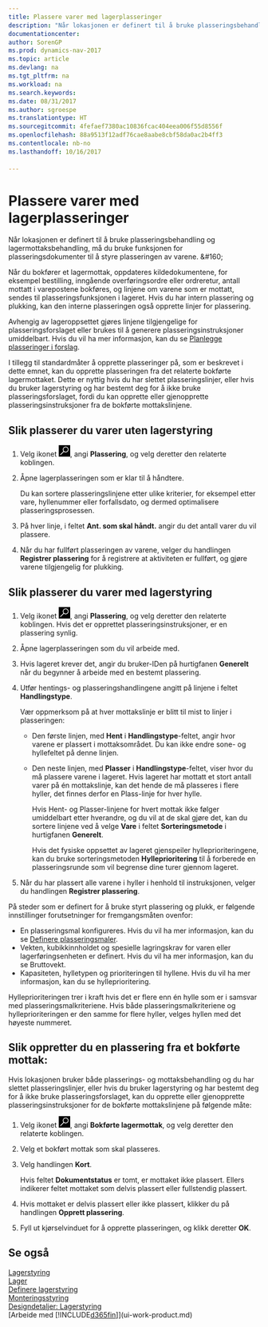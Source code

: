 ```yaml
---
title: Plassere varer med lagerplasseringer
description: "Når lokasjonen er definert til å bruke plasseringsbehandling og lagermottaksbehandling, må du bruke funksjonen for plasseringsdokumenter til å styre plasseringen av varene. &amp;#160;"
documentationcenter: 
author: SorenGP
ms.prod: dynamics-nav-2017
ms.topic: article
ms.devlang: na
ms.tgt_pltfrm: na
ms.workload: na
ms.search.keywords: 
ms.date: 08/31/2017
ms.author: sgroespe
ms.translationtype: HT
ms.sourcegitcommit: 4fefaef7380ac10836fcac404eea006f55d8556f
ms.openlocfilehash: 88a9513f12adf76cae8aabe8cbf58da0ac2b4ff3
ms.contentlocale: nb-no
ms.lasthandoff: 10/16/2017

---
```

# <a name="how-to-put-items-away-with-warehouse-put-aways"></a>Plassere varer med lagerplasseringer
Når lokasjonen er definert til å bruke plasseringsbehandling og lagermottaksbehandling, må du bruke funksjonen for plasseringsdokumenter til å styre plasseringen av varene. &amp;#160;  

Når du bokfører et lagermottak, oppdateres kildedokumentene, for eksempel bestilling, inngående overføringsordre eller ordreretur, antall mottatt i varepostene bokføres, og linjene om varene som er mottatt, sendes til plasseringsfunksjonen i lageret. Hvis du har intern plassering og plukking, kan den interne plasseringen også opprette linjer for plassering.  

Avhengig av lageroppsettet gjøres linjene tilgjengelige for plasseringsforslaget eller brukes til å generere plasseringsinstruksjoner umiddelbart. Hvis du vil ha mer informasjon, kan du se [Planlegge plasseringer i forslag](warehouse-how-to-plan-put-aways-in-worksheets.md).  

I tillegg til standardmåter å opprette plasseringer på, som er beskrevet i dette emnet, kan du opprette plasseringen fra det relaterte bokførte lagermottaket. Dette er nyttig hvis du har slettet plasseringslinjer, eller hvis du bruker lagerstyring og har bestemt deg for å ikke bruke plasseringsforslaget, fordi du kan opprette eller gjenopprette plasseringsinstruksjoner fra de bokførte mottakslinjene.  

## <a name="to-put-items-away-without-directed-put-away-and-pick"></a>Slik plasserer du varer uten lagerstyring  
1.  Velg ikonet ![Søk etter side eller rapport](media/ui-search/search_small.png "Søk etter side eller rapport"), angi **Plassering**, og velg deretter den relaterte koblingen.  
2.  Åpne lagerplasseringen som er klar til å håndtere.  

    Du kan sortere plasseringslinjene etter ulike kriterier, for eksempel etter vare, hyllenummer eller forfallsdato, og dermed optimalisere plasseringsprosessen.  
3.  På hver linje, i feltet **Ant. som skal håndt.** angir du det antall varer du vil plassere.  
4.  Når du har fullført plasseringen av varene, velger du handlingen **Registrer plassering** for å registrere at aktiviteten er fullført, og gjøre varene tilgjengelig for plukking.  

## <a name="to-put-items-away-with-directed-put-away-and-pick"></a>Slik plasserer du varer med lagerstyring  
1.  Velg ikonet ![Søk etter side eller rapport](media/ui-search/search_small.png "Søk etter side eller rapport"), angi **Plassering**, og velg deretter den relaterte koblingen.
    Hvis det er opprettet plasseringsinstruksjoner, er en plassering synlig.  
2.  Åpne lagerplasseringen som du vil arbeide med.  
3.  Hvis lageret krever det, angir du bruker-IDen på hurtigfanen **Generelt** når du begynner å arbeide med en bestemt plassering.  
4.  Utfør hentings- og plasseringshandlingene angitt på linjene i feltet **Handlingstype**.  

    Vær oppmerksom på at hver mottakslinje er blitt til mist to linjer i plasseringen:  

    -   Den første linjen, med **Hent** i **Handlingstype**-feltet, angir hvor varene er plassert i mottaksområdet. Du kan ikke endre sone- og hyllefeltet på denne linjen.  
    -   Den neste linjen, med **Plasser** i **Handlingstype**-feltet, viser hvor du må plassere varene i lageret. Hvis lageret har mottatt et stort antall varer på én mottakslinje, kan det hende de må plasseres i flere hyller, det finnes derfor en Plass-linje for hver hylle.  

        Hvis Hent- og Plasser-linjene for hvert mottak ikke følger umiddelbart etter hverandre, og du vil at de skal gjøre det, kan du sortere linjene ved å velge **Vare** i feltet **Sorteringsmetode** i hurtigfanen **Generelt**.  

        Hvis det fysiske oppsettet av lageret gjenspeiler hylleprioriteringene, kan du bruke sorteringsmetoden **Hylleprioritering** til å forberede en plasseringsrunde som vil begrense dine turer gjennom lageret.  

5.  Når du har plassert alle varene i hyller i henhold til instruksjonen, velger du handlingen **Registrer plassering**.  

På steder som er definert for å bruke styrt plassering og plukk, er følgende innstillinger forutsetninger for fremgangsmåten ovenfor:  

- En plasseringsmal konfigureres. Hvis du vil ha mer informasjon, kan du se [Definere plasseringsmaler](warehouse-how-to-set-up-put-away-templates.md).  
- Vekten, kubikkinnholdet og spesielle lagringskrav for varen eller lagerføringsenheten er definert. Hvis du vil ha mer informasjon, kan du se Bruttovekt.  
- Kapasiteten, hylletypen og prioriteringen til hyllene. Hvis du vil ha mer informasjon, kan du se hylleprioritering.  

Hylleprioriteringen trer i kraft hvis det er flere enn én hylle som er i samsvar med plasseringsmalkriteriene. Hvis både plasseringsmalkriteriene og hylleprioriteringen er den samme for flere hyller, velges hyllen med det høyeste nummeret.

## <a name="to-create-a-put-away-from-a-posted-receipt"></a>Slik oppretter du en plassering fra et bokførte mottak:  
 Hvis lokasjonen bruker både plasserings- og mottaksbehandling og du har slettet plasseringslinjer, eller hvis du bruker lagerstyring og har bestemt deg for å ikke bruke plasseringsforslaget, kan du opprette eller gjenopprette plasseringsinstruksjoner for de bokførte mottakslinjene på følgende måte:

1.  Velg ikonet ![Søk etter side eller rapport](media/ui-search/search_small.png "Søk etter side eller rapport"), angi **Bokførte lagermottak**, og velg deretter den relaterte koblingen.  
2.  Velg et bokført mottak som skal plasseres.  
3.  Velg handlingen **Kort**.  

    Hvis feltet **Dokumentstatus** er tomt, er mottaket ikke plassert. Ellers indikerer feltet mottaket som delvis plassert eller fullstendig plassert.  

4.  Hvis mottaket er delvis plassert eller ikke plassert, klikker du på handlingen **Opprett plassering**.  
5.  Fyll ut kjørselvinduet for å opprette plasseringen, og klikk deretter **OK**.   

## <a name="see-also"></a>Se også  
[Lagerstyring](warehouse-manage-warehouse.md)  
[Lager](inventory-manage-inventory.md)  
[Definere lagerstyring](warehouse-setup-warehouse.md)     
[Monteringsstyring](assembly-assemble-items.md)    
[Designdetaljer: Lagerstyring](design-details-warehouse-management.md)  
[Arbeide med [!INCLUDE[d365fin](includes/d365fin_md.md)]](ui-work-product.md)

